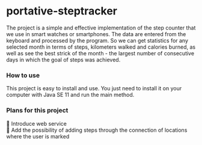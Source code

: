 # portative-steptracker

The project is a simple and effective implementation of the step counter that we use in smart watches or smartphones. The data are entered from the keyboard and processed by the program. So we can get statistics for any selected month in terms of steps, kilometers walked and calories burned, as well as see the best strick of the month - the largest number of consecutive days in which the goal of steps was achieved.

### How to use
This project is easy to install and use. You just need to install it on your computer with Java SE 11 and run the main method.

### Plans for this project
:black_square_button: Introduce web service    
:black_square_button: Add the possibility of adding steps through the connection of locations where the user is marked
